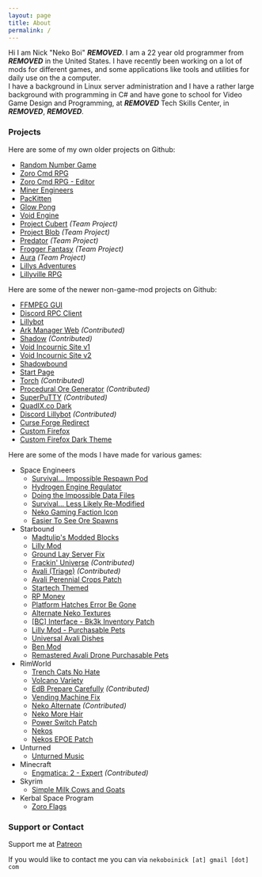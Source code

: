 ```yaml
---
layout: page
title: About
permalink: /
---
```


Hi I am Nick "Neko Boi" ***REMOVED***. I am a 22 year old programmer from ***REMOVED*** in the United States. I have recently been working on a lot of mods for different games, and some applications like tools and utilities for daily use on the a computer.   
I have a background in Linux server administration and I have a rather large background with programming in C# and have gone to school for Video Game Design and Programming, at ***REMOVED*** Tech Skills Center, in ***REMOVED***, ***REMOVED***.

### Projects

Here are some of my own older projects on Github:   
- [Random Number Game](https://github.com/thakyZ/Random-Number-Game)
- [Zoro Cmd RPG](https://github.com/thakyZ/Zoro-Cmd-RPG)
- [Zoro Cmd RPG - Editor](https://github.com/thakyZ/Zoro-Cmd-RPG-Editor)
- [Miner Engineers](https://github.com/thakyZ/Miner-Engineers)
- [PacKitten](https://github.com/thakyZ/PacKitten)
- [Glow Pong](https://github.com/thakyZ/Glow-Pong)
- [Void Engine](https://github.com/thakyZ/VoidEngine)
- [Project Cubert](https://github.com/Team-Spigot/ProjectCubert) *(Team Project)*
- [Project Blob](https://github.com/Team-Spigot/Project-Blob) *(Team Project)*
- [Predator](https://github.com/Team-Spigot/Predator) *(Team Project)*
- [Frogger Fantasy](https://github.com/Team-Spigot/FroggerFantasy) *(Team Project)*
- [Aura](https://github.com/Team-Spigot/Aura) *(Team Project)*
- [Lillys Adventures](https://github.com/voidincournic/LillysAdventures)
- [Lillyville RPG](https://github.com/voidincournic/LillyvilleRPG)

Here are some of the newer non-game-mod projects on Github:   
- [FFMPEG GUI](https://github.com/thakyZ/FFMPEG-GUI)
- [Discord RPC Client](https://github.com/thakyZ/DiscordRPCClient)
- [Lillybot](https://github.com/thakyZ/Lillybot)
- [Ark Manager Web](https://github.com/mbround18/ark-manager-web) *(Contributed)*
- [Shadow](https://github.com/doomsider/shadow) *(Contributed)*
- [Void Incournic Site v1](https://github.com/voidincournic/voidinc-one)
- [Void Incournic Site v2](https://github.com/voidincournic/voidinc-two)
- [Shadowbound](https://github.com/thakyZ/shadowbound)
- [Start Page](https://github.com/thakyZ/startpage)
- [Torch](https://github.com/thakyZ/Torch) *(Contributed)*
- [Procedural Ore Generator](https://github.com/thakyZ/Procedural_Ore_Generator) *(Contributed)*
- [SuperPuTTY](https://github.com/thakyZ/superputty) *(Contributed)*
- [QuadIX.co Dark](https://github.com/thakyZ/QuadIX.co-Dark)
- [Discord Lillybot](https://github.com/thakyZ/DiscordLillyBot) *(Contributed)*
- [Curse Forge Redirect](https://github.com/thakyZ/curse-forge-redirect)
- [Custom Firefox](https://github.com/thakyZ/Custom-Firefox)
- [Custom Firefox Dark Theme](https://github.com/thakyZ/zfirefoxdarktheme)

Here are some of the mods I have made for various games:   
- Space Engineers
  - [Survival... Impossible Respawn Pod](https://github.com/thakyZ/Survival_Impossible_Respawn_Pod)
  - [Hydrogen Engine Regulator](https://github.com/thakyZ/HydrogenEngineRegulator)
  - [Doing the Impossible Data Files](https://github.com/thakyZ/Doing_The_Impossible_Data_Files)
  - [Survival... Less Likely Re-Modified](https://github.com/thakyZ/modded_SurvivalLessLikely)
  - [Neko Gaming Faction Icon](https://github.com/thakyZ/NekoGaming_Icon)
  - [Easier To See Ore Spawns](https://github.com/thakyZ/EasierToSeeOreSpawns)
- Starbound
  - [Madtulip's Modded Blocks](https://github.com/thakyZ/MadtulipsModdedBlocks)
  - [Lilly Mod](https://github.com/thakyZ/LillyMod)
  - [Ground Lay Server Fix](https://github.com/thakyZ/GroundLayServerFix)
  - [Frackin' Universe](https://github.com/thakyZ/FrackinUniverse) *(Contributed)*
  - [Avali (Triage)](https://github.com/thakyZ/Avali) *(Contributed)*
  - [Avali Perennial Crops Patch](https://github.com/thakyZ/AvaliPerennialCropsPatch)
  - [Startech Themed](https://github.com/thakyZ/StarTechThemed)
  - [RP Money](https://github.com/thakyZ/rp-money)
  - [Platform Hatches Error Be Gone](https://github.com/thakyZ/PlatformHatchesErrorBeGone)
  - [Alternate Neko Textures](https://github.com/thakyZ/AltNekoTextures)
  - [\[BC\] Interface - Bk3k Inventory Patch](https://github.com/thakyZ/bcinterface-bk3k-inventory-patch)
  - [Lilly Mod - Purchasable Pets](https://github.com/thakyZ/LillyMod_PurchasablePets)
  - [Universal Avali Dishes](https://github.com/thakyZ/UniAvaliDishes)
  - [Ben Mod](https://github.com/thakyZ/BenMod)
  - [Remastered Avali Drone Purchasable Pets](https://github.com/thakyZ/RemasteredAvaliDronePPets)
- RimWorld
  - [Trench Cats No Hate](https://github.com/thakyZ/TrenchCatsNoHate)
  - [Volcano Variety](https://github.com/thakyZ/volcanovariety)
  - [EdB Prepare Carefully](https://github.com/edbmods/EdBPrepareCarefully) *(Contributed)*
  - [Vending Machine Fix](https://github.com/thakyZ/VendingMachineFix)
  - [Neko Alternate](https://github.com/kittycat2002/Neko-Alternate) *(Contributed)*
  - [Neko More Hair](https://github.com/thakyZ/NekoMoreHair)
  - [Power Switch Patch](https://github.com/thakyZ/powerswitch_patch)
  - [Nekos](https://github.com/thakyZ/Nekos)
  - [Nekos EPOE Patch](https://github.com/thakyZ/nekos-epoe-patch)
- Unturned
  - [Unturned Music](https://github.com/thakyZ/unturned-music)
- Minecraft
  - [Engmatica: 2 - Expert](https://github.com/thakyZ/Enigmatica2Expert) *(Contributed)*
- Skyrim
  - [Simple Milk Cows and Goats](https://github.com/thakyZ/SimpleMilkCowsAndGoats)
- Kerbal Space Program
  - [Zoro Flags](https://github.com/thakyZ/Zoro-Flags)

### Support or Contact

Support me at [Patreon](https://patreon.com/thakyz)

If you would like to contact me you can via `nekoboinick [at] gmail [dot] com`
